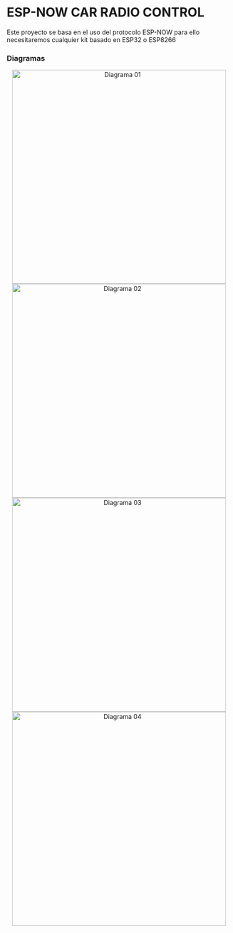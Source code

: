 # ESP-NOW CAR RADIO CONTROL
Este proyecto se basa en el uso del protocolo ESP-NOW para ello necesitaremos cualquier kit basado en ESP32 o ESP8266


### Diagramas
<p align="center">
<img src="/IMAGES
/01_RX_RC_ESPNOW_CARS_ESP32.jpg
" width="480" height="480" alt="Diagrama 01">
<img src="jpg" width="480" height="480" alt="Diagrama 02">
<img src="jpg" width="480" height="480" alt="Diagrama 03">
<img src="jpg" width="480" height="480" alt="Diagrama 04">
</p>
